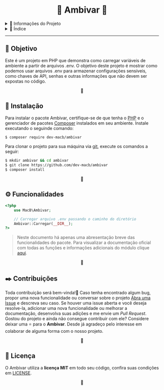 <h1 align="center">🔷 Ambivar 🔷</h1>


<details>
    <summary>📌 Informações do Projeto</summary>
    <div id="metadados" align="center">
        <img alt="Packagist Version" src="https://img.shields.io/packagist/v/dev-macb/ambivar">
        <img alt="Packagist Downloads" src="https://img.shields.io/packagist/dm/dev-macb/ambivar">
        <img alt="Packagist License" src="https://img.shields.io/packagist/l/dev-macb/ambivar">
    </div>
</details>


<details>
    <summary>📌 Índice</summary>
    <ul id="lista-índice">
        <li><a href="#objetivo">Objetivo</a></li>
        <li><a href="#instalação">Instalação</a></li>
        <li><a href="#funcionalidades">Funcionalidades</a></li>
        <li><a href="#contribuições">Contribuições</a></li>
        <li><a href="#licença">Licença</a></li>
    </ul>
</details>

---

<h2 id="objetivo">🎯 Objetivo</h2>
<p>
    Este é um projeto em PHP que demonstra como carregar variáveis de ambiente a partir de arquivos .env. O objetivo deste projeto é mostrar como podemos usar arquivos .env para armazenar configurações sensíveis, como chaves de API, senhas e outras informações que não devem ser expostas no código.
</p>
<p align="center">🔷</p>


<h2 id="instalação">🔧 Instalação</h2>
<p>
    Para instalar o pacote Ambivar, certifique-se de que tenha o <a target="_blank" href="https://www.php.net/">PHP</a> e o gerenciador de pacotes <a target="_blank" href="https://getcomposer.org/">Composer</a> instalados em seu ambiente.
    Instale executando o seguinde comando:
</p>

```bash
$ composer require dev-macb/ambivar
``` 
<p>
    Para clonar o projeto para sua máquina via <a target="_blank" href="https://git-scm.com/">git</a>, execute os comandos a seguir:
</p>
    
```bash
$ mkdir ambivar && cd ambivar
$ git clone https://github.com/dev-macb/ambivar
$ composer install
``` 
<p align="center">🔷</p>


<h2 id="funcionalidades">⚙️ Funcionalidades</h2>
<p>

```php
<?php
    use MacB\Ambivar;

    // Carregar arquivo .env passando o caminho do diretório
    Ambivar::Carregar(__DIR__);
?>
```

<blockquote>
    Neste documento há apenas uma abresentação breve das funcionalidades do pacote. Para visualizar a documentação oficial com todas as funções e informações adicionais do módulo clique <a target="_blank" href="https://braz.readthedocs.io/pt_BR/latest/?badge=latest">aqui</a>.
</blockquote>
</p>
<p align="center">🔷</p>



<h2 id="contribuições">✒️ Contribuições</h2>
<p>
    Toda contribuição será bem-vinda!🎉 Caso tenha encontrado algum bug, propor uma nova funcionalidade ou conversar sobre o projeto <a href="https://github.com/dev-macb/ambivar/issues">Abra uma Issue</a> e descreva seu caso. Se houver uma issue aberta e você deseja resolve-la, adicionar uma nova funcionalidade ou melhorar a documentação, desenvolva suas adições e me envie um <em>Pull Request</em>. Gostou do projeto e ainda não consegue contribuir com ele? Considere deixar uma ⭐ para o <strong>Ambivar</strong>. Desde já agradeço pelo interesse em colaborar de alguma forma com o nosso projeto.</a>
</p>
<p align="center">🔷</p>



<h2 id="licença">📄 Licença</h2>
<p>
    O Ambivar utiliza a <strong>licença MIT</strong> em todo seu código, confira suas condições em <a href="https://github.com/dev-macb/ambivar/blob/dev/LICENSE.md">LICENSE</a>.
</p>
<p align="center">🔷</p>